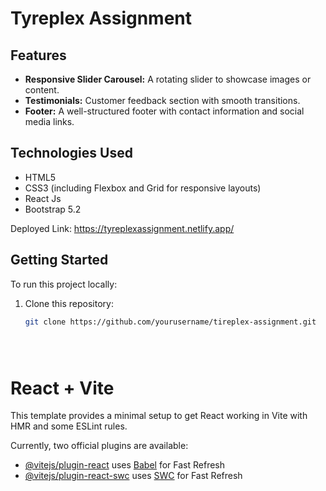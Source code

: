 # Tyreplex Assignment


## Features

- **Responsive Slider Carousel:** A rotating slider to showcase images or content.
- **Testimonials:** Customer feedback section with smooth transitions.
- **Footer:** A well-structured footer with contact information and social media links.

## Technologies Used

- HTML5
- CSS3 (including Flexbox and Grid for responsive layouts)
- React Js
- Bootstrap 5.2

Deployed Link: https://tyreplexassignment.netlify.app/
## Getting Started

To run this project locally:

1. Clone this repository:
   ```bash
   git clone https://github.com/yourusername/tireplex-assignment.git





# React + Vite

This template provides a minimal setup to get React working in Vite with HMR and some ESLint rules.

Currently, two official plugins are available:

- [@vitejs/plugin-react](https://github.com/vitejs/vite-plugin-react/blob/main/packages/plugin-react/README.md) uses [Babel](https://babeljs.io/) for Fast Refresh
- [@vitejs/plugin-react-swc](https://github.com/vitejs/vite-plugin-react-swc) uses [SWC](https://swc.rs/) for Fast Refresh
